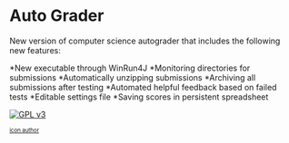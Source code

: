 Auto Grader
===========
New version of computer science autograder that includes the following new features:

*New executable through WinRun4J
*Monitoring directories for submissions
*Automatically unzipping submissions
*Archiving all submissions after testing
*Automated helpful feedback based on failed tests
*Editable settings file
*Saving scores in persistent spreadsheet

[![GPL v3](https://becomingaglider.files.wordpress.com/2011/02/gpl-v3-80x15-1.png)](http://www.gnu.org/licenses/gpl.html)

<sub><sup>[icon author](https://becomingaglider.wordpress.com/2010/08/25/a-change-of-copyright-plus-free-gpl-banner/)</sup></sub>
